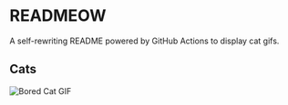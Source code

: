 # READMEOW

A self-rewriting README powered by GitHub Actions to display cat gifs.

## Cats

![Bored Cat GIF](https://media0.giphy.com/media/mlvseq9yvZhba/200.gif?cid=9acd02darez1ia42v47c4l2rhmw19xu0k0o5tc8sr6dcu56a&ep=v1_gifs_search&rid=200.gif&ct=g)
